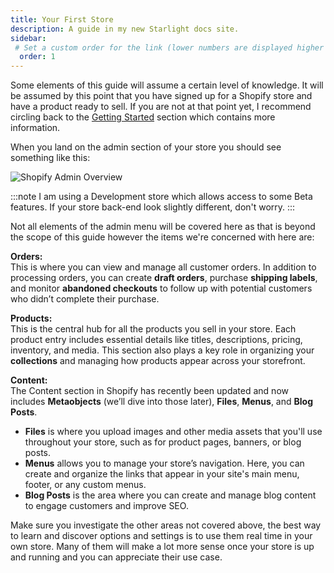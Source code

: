 ```yaml
---
title: Your First Store
description: A guide in my new Starlight docs site.
sidebar:
 # Set a custom order for the link (lower numbers are displayed higher up)
  order: 1
---
```


Some elements of this guide will assume a certain level of knowledge. It will be assumed by this point that you have signed up for a Shopify store and have a product ready to sell. If you are not at that point yet, I recommend circling back to the [Getting Started](/introduction/getting-started/) section which contains more information.

When you land on the admin section of your store you should see something like this:

![Shopify Admin Overview](/images/first_store/shopify_admin.jpg)

:::note
I am using a Development store which allows access to some Beta features. If your store back-end look slightly different, don't worry.
:::

Not all elements of the admin menu will be covered here as that is beyond the scope of this guide however the items we're concerned with here are:

**Orders:**  
This is where you can view and manage all customer orders. In addition to processing orders, you can create **draft orders**, purchase **shipping labels**, and monitor **abandoned checkouts** to follow up with potential customers who didn’t complete their purchase.

**Products:**  
This is the central hub for all the products you sell in your store. Each product entry includes essential details like titles, descriptions, pricing, inventory, and media. This section also plays a key role in organizing your **collections** and managing how products appear across your storefront.

**Content:**  
The Content section in Shopify has recently been updated and now includes **Metaobjects** (we’ll dive into those later), **Files**, **Menus**, and **Blog Posts**.

- **Files** is where you upload images and other media assets that you'll use throughout your store, such as for product pages, banners, or blog posts.
- **Menus** allows you to manage your store’s navigation. Here, you can create and organize the links that appear in your site's main menu, footer, or any custom menus.
- **Blog Posts** is the area where you can create and manage blog content to engage customers and improve SEO.

Make sure you investigate the other areas not covered above, the best way to learn and discover options and settings is to use them real time in your own store. Many of them will make a lot more sense once your store is up and running and you can appreciate their use case.
